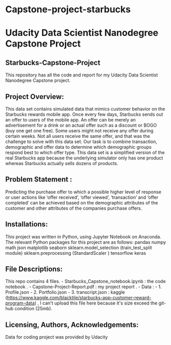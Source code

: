 # Capstone-project-starbucks
# Udacity Data Scientist Nanodegree Capstone Project

## Starbucks-Capstone-Project
This repository has all the code and report for my Udacity Data Scientist Nanodegree Capstone project.

## Project Overview:
This data set contains simulated data that mimics customer behavior on the Starbucks rewards mobile app. Once every few days, Starbucks sends out an offer to
users of the mobile app. An offer can be merely an advertisement for a drink or an actual offer such as a discount or BOGO (buy one get one free). Some users might
not receive any offer during certain weeks. Not all users receive the same offer, and that was the challenge to solve with this data set. Our task is to combine
transaction, demographic and offer data to determine which demographic groups respond best to which offer type. This data set is a simplified version of the real
Starbucks app because the underlying simulator only has one product whereas Starbucks actually sells dozens of products.

## Problem Statement :
Predicting the purchase offer to which a possible higher level of response or user actions like ‘offer received’, ‘offer viewed’, ‘transaction’ and ‘offer completed’ can be
achieved based on the demographic attributes of the customer and other attributes of the companies purchase offers.

## Installations:
This project was written in Python, using Jupyter Notebook on Anaconda. The relevant Python packages for this project are as follows:
pandas
numpy
math
json
matplotlib
seaborn
sklearn.model_selection (train_test_split module)
sklearn.preprocessing (StandardScaler )
tensorflow
keras

## File Descriptions:
This repo contains 4 files. - Starbucks_Capstone_notebook.ipynb : the code notebook . - Capstone-Project-Report.pdf : my project report . - Data : - 1.
Profile.json - 2. Portfolio.json - 3. transcript.json : kaggle (https://www.kaggle.com/blacktile/starbucks-app-customer-reward-program-data) , I can't upload this file
here because it's size exceed the git-hub condition (25mb).

## Licensing, Authors, Acknowledgements:
Data for coding project was provided by Udacity
